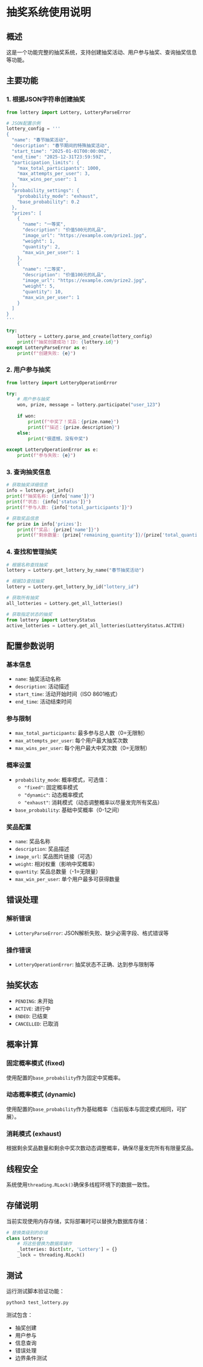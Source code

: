 # 抽奖系统使用说明

## 概述

这是一个功能完整的抽奖系统，支持创建抽奖活动、用户参与抽奖、查询抽奖信息等功能。

## 主要功能

### 1. 根据JSON字符串创建抽奖

```python
from lottery import Lottery, LotteryParseError

# JSON配置示例
lottery_config = '''
{
  "name": "春节抽奖活动",
  "description": "春节期间的特殊抽奖活动",
  "start_time": "2025-01-01T00:00:00Z",
  "end_time": "2025-12-31T23:59:59Z",
  "participation_limits": {
    "max_total_participants": 1000,
    "max_attempts_per_user": 3,
    "max_wins_per_user": 1
  },
  "probability_settings": {
    "probability_mode": "exhaust",
    "base_probability": 0.2
  },
  "prizes": [
    {
      "name": "一等奖",
      "description": "价值500元的礼品",
      "image_url": "https://example.com/prize1.jpg",
      "weight": 1,
      "quantity": 2,
      "max_win_per_user": 1
    },
    {
      "name": "二等奖",
      "description": "价值100元的礼品",
      "image_url": "https://example.com/prize2.jpg",
      "weight": 5,
      "quantity": 10,
      "max_win_per_user": 1
    }
  ]
}
'''

try:
    lottery = Lottery.parse_and_create(lottery_config)
    print(f"抽奖创建成功！ID: {lottery.id}")
except LotteryParseError as e:
    print(f"创建失败: {e}")
```

### 2. 用户参与抽奖

```python
from lottery import LotteryOperationError

try:
    # 用户参与抽奖
    won, prize, message = lottery.participate("user_123")
    
    if won:
        print(f"中奖了！奖品：{prize.name}")
        print(f"描述：{prize.description}")
    else:
        print("很遗憾，没有中奖")
        
except LotteryOperationError as e:
    print(f"参与失败: {e}")
```

### 3. 查询抽奖信息

```python
# 获取抽奖详细信息
info = lottery.get_info()
print(f"抽奖名称: {info['name']}")
print(f"状态: {info['status']}")
print(f"参与人数: {info['total_participants']}")

# 获取奖品信息
for prize in info['prizes']:
    print(f"奖品: {prize['name']}")
    print(f"剩余数量: {prize['remaining_quantity']}/{prize['total_quantity']}")
```

### 4. 查找和管理抽奖

```python
# 根据名称查找抽奖
lottery = Lottery.get_lottery_by_name("春节抽奖活动")

# 根据ID查找抽奖
lottery = Lottery.get_lottery_by_id("lottery_id")

# 获取所有抽奖
all_lotteries = Lottery.get_all_lotteries()

# 获取指定状态的抽奖
from lottery import LotteryStatus
active_lotteries = Lottery.get_all_lotteries(LotteryStatus.ACTIVE)
```

## 配置参数说明

### 基本信息
- `name`: 抽奖活动名称
- `description`: 活动描述
- `start_time`: 活动开始时间（ISO 8601格式）
- `end_time`: 活动结束时间

### 参与限制
- `max_total_participants`: 最多参与总人数（0=无限制）
- `max_attempts_per_user`: 每个用户最大抽奖次数
- `max_wins_per_user`: 每个用户最大中奖次数（0=无限制）

### 概率设置
- `probability_mode`: 概率模式，可选值：
  - `"fixed"`: 固定概率模式
  - `"dynamic"`: 动态概率模式
  - `"exhaust"`: 消耗模式（动态调整概率以尽量发完所有奖品）
- `base_probability`: 基础中奖概率（0-1之间）

### 奖品配置
- `name`: 奖品名称
- `description`: 奖品描述
- `image_url`: 奖品图片链接（可选）
- `weight`: 相对权重（影响中奖概率）
- `quantity`: 奖品总数量（-1=无限量）
- `max_win_per_user`: 单个用户最多可获得数量

## 错误处理

### 解析错误
- `LotteryParseError`: JSON解析失败、缺少必需字段、格式错误等

### 操作错误
- `LotteryOperationError`: 抽奖状态不正确、达到参与限制等

## 抽奖状态

- `PENDING`: 未开始
- `ACTIVE`: 进行中
- `ENDED`: 已结束
- `CANCELLED`: 已取消

## 概率计算

### 固定概率模式 (fixed)
使用配置的`base_probability`作为固定中奖概率。

### 动态概率模式 (dynamic)
使用配置的`base_probability`作为基础概率（当前版本与固定模式相同，可扩展）。

### 消耗模式 (exhaust)
根据剩余奖品数量和剩余中奖次数动态调整概率，确保尽量发完所有有限量奖品。

## 线程安全

系统使用`threading.RLock()`确保多线程环境下的数据一致性。

## 存储说明

当前实现使用内存存储，实际部署时可以替换为数据库存储：

```python
# 替换类级别的存储
class Lottery:
    # 将这些替换为数据库操作
    _lotteries: Dict[str, 'Lottery'] = {}
    _lock = threading.RLock()
```

## 测试

运行测试脚本验证功能：

```bash
python3 test_lottery.py
```

测试包含：
- 抽奖创建
- 用户参与
- 信息查询
- 错误处理
- 边界条件测试
